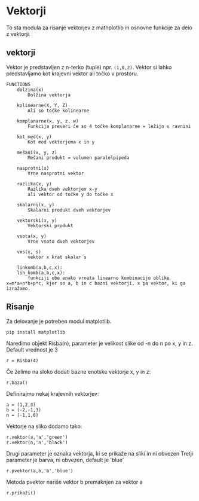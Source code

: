 # Vektorji
To sta modula za risanje vektorjev z mathplotlib in osnovne funkcije za delo z vektorji.
## vektorji
Vektor je predstavljen z n-terko (tuple) npr. `(1,0,2)`. Vektor si lahko predstavljamo kot krajevni vektor ali točko v prostoru.
```
FUNCTIONS
    dolzina(x)
        Dolžina vektorja
    
    kolinearne(X, Y, Z)
        Ali so točke kolinearne
    
    komplanarne(x, y, z, w)
        Funkcija preveri če so 4 točke komplanarne = ležijo v ravnini
    
    kot_med(x, y)
        Kot med vektorjema x in y
    
    mešani(x, y, z)
        Mešani produkt = volumen paralelpipeda
    
    nasprotni(x)
        Vrne nasprotni vektor
    
    razlika(x, y)
        Razlika dveh vektorjev x-y
        ali vektor od točke y do točke x
    
    skalarni(x, y)
        Skalarni produkt dveh vektorjev
    
    vektorski(x, y)
        Vektorski produkt
    
    vsota(x, y)
        Vrne vsoto dveh vektorjev
    
    vxs(x, s)
        vektor x krat skalar s
		
    linkomb(a,b,c,x):
	lin_komb(a,b,c,x):
        funkciji obe enako vrneta linearno kombinacijo oblike x=m*a+n*b+p*c, kjer so a, b in c bazni vektorji, x pa vektor, ki ga izražamo.
```
## Risanje
Za delovanje je potreben modul matplotlib.
```
pip install matplotlib
```
Naredimo objekt Risba(n), parameter je velikost slike od -n do n po x, y in z. Default vrednost je 3
```
r = Risba(4)
```
Če želimo na sloko dodati bazne enotske vektorje x, y in z:
```
r.baza()
```
Definirajmo nekaj krajevnih vektorjev:
```
a = (1,2,3)
b = (-2,-1,3)
n = (-1,1,6)
```
Vektorje na sliko dodamo tako:
```
r.vektor(a,'a','green')
r.vektor(n,'n','black')
```
Drugi parameter je oznaka vektorja, ki se prikaže na sliki in ni obvezen
Tretji parameter je barva, ni obvezen, default je 'blue'
```
r.pvektor(a,b,'b','blue')
```
Metoda pvektor nariše vektor b premaknjen za vektor a
```
r.prikaži()
```

